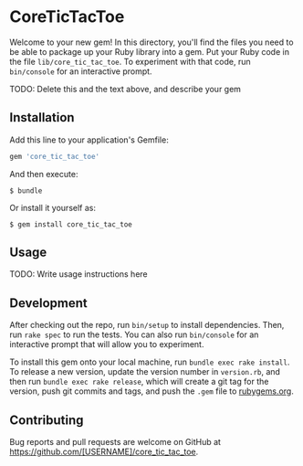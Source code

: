 # CoreTicTacToe

Welcome to your new gem! In this directory, you'll find the files you need to be able to package up your Ruby library into a gem. Put your Ruby code in the file `lib/core_tic_tac_toe`. To experiment with that code, run `bin/console` for an interactive prompt.

TODO: Delete this and the text above, and describe your gem

## Installation

Add this line to your application's Gemfile:

```ruby
gem 'core_tic_tac_toe'
```

And then execute:

    $ bundle

Or install it yourself as:

    $ gem install core_tic_tac_toe

## Usage

TODO: Write usage instructions here

## Development

After checking out the repo, run `bin/setup` to install dependencies. Then, run `rake spec` to run the tests. You can also run `bin/console` for an interactive prompt that will allow you to experiment.

To install this gem onto your local machine, run `bundle exec rake install`. To release a new version, update the version number in `version.rb`, and then run `bundle exec rake release`, which will create a git tag for the version, push git commits and tags, and push the `.gem` file to [rubygems.org](https://rubygems.org).

## Contributing

Bug reports and pull requests are welcome on GitHub at https://github.com/[USERNAME]/core_tic_tac_toe.

